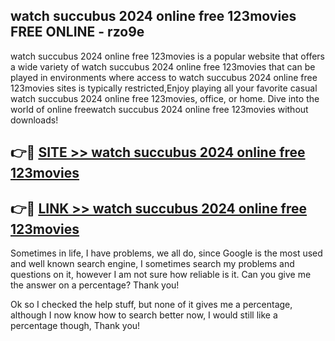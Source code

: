 ## watch succubus 2024 online free 123movies FREE ONLINE - rzo9e

watch succubus 2024 online free 123movies is a popular website that offers a wide variety of watch succubus 2024 online free 123movies that can be played in environments where access to watch succubus 2024 online free 123movies sites is typically restricted,Enjoy playing all your favorite casual watch succubus 2024 online free 123movies, office, or home. Dive into the world of online freewatch succubus 2024 online free 123movies without downloads!

## 👉🔴 [SITE >> watch succubus 2024 online free 123movies](http://news.freeplayer.one?title=watch_succubus_2024_online_free_123movies&ref=FRRE)

## 👉🔴 [LINK >> watch succubus 2024 online free 123movies](http://news.freeplayer.one?title=watch_succubus_2024_online_free_123movies&ref=FREE)

Sometimes in life, I have problems, we all do, since Google is the most used and well known search engine, I sometimes search my problems and questions on it, however I am not sure how reliable is it. Can you give me the answer on a percentage? Thank you!

Ok so I checked the help stuff, but none of it gives me a percentage, although I now know how to search better now, I would still like a percentage though, Thank you!